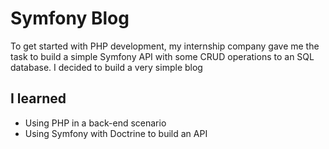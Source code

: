 # Symfony Blog

To get started with PHP development, my internship company gave me the task to build a simple Symfony API with some CRUD operations to an SQL database. I decided to build a very simple blog

## I learned

- Using PHP in a back-end scenario
- Using Symfony with Doctrine to build an API

